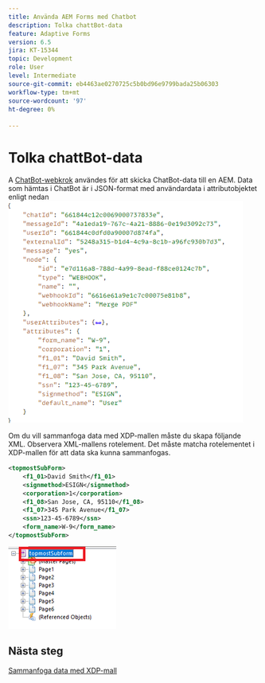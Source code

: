 ```yaml
---
title: Använda AEM Forms med Chatbot
description: Tolka chattBot-data
feature: Adaptive Forms
version: 6.5
jira: KT-15344
topic: Development
role: User
level: Intermediate
source-git-commit: eb4463ae0270725c5b0bd96e9799bada25b06303
workflow-type: tm+mt
source-wordcount: '97'
ht-degree: 0%

---
```


# Tolka chattBot-data

A [ChatBot-webkrok](https://www.chatbot.com/help/webhooks/what-are-webhooks/) användes för att skicka ChatBot-data till en AEM.
Data som hämtas i ChatBot är i JSON-format med användardata i attributobjektet enligt nedan
![chatbot-data](assets/chat-bot-data.png)

Om du vill sammanfoga data med XDP-mallen måste du skapa följande XML. Observera XML-mallens rotelement. Det måste matcha rotelementet i XDP-mallen för att data ska kunna sammanfogas.


```xml
<topmostSubForm>
    <f1_01>David Smith</f1_01>
    <signmethod>ESIGN</signmethod>
    <corporation>1</corporation>
    <f1_08>San Jose, CA, 95110</f1_08>
    <f1_07>345 Park Avenue</f1_07>
    <ssn>123-45-6789</ssn>
    <form_name>W-9</form_name>
</topmostSubForm>
```

![xdp-template](assets/xdp-template.png)

## Nästa steg

[Sammanfoga data med XDP-mall](./merge-data-with-template.md)



